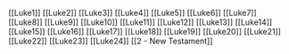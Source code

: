 [[Luke1]]
[[Luke2]]
[[Luke3]]
[[Luke4]]
[[Luke5]]
[[Luke6]]
[[Luke7]]
[[Luke8]]
[[Luke9]]
[[Luke10]]
[[Luke11]]
[[Luke12]]
[[Luke13]]
[[Luke14]]
[[Luke15]]
[[Luke16]]
[[Luke17]]
[[Luke18]]
[[Luke19]]
[[Luke20]]
[[Luke21]]
[[Luke22]]
[[Luke23]]
[[Luke24]]
[[2 - New Testament]]